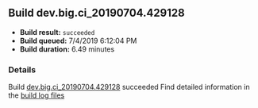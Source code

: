 ## Build dev.big.ci_20190704.429128
- **Build result:** `succeeded`
- **Build queued:** 7/4/2019 6:12:04 PM
- **Build duration:** 6.49 minutes
### Details
Build [dev.big.ci_20190704.429128](https://winappstudio.visualstudio.com/web/build.aspx?pcguid=a4ef43be-68ce-4195-a619-079b4d9834c2&builduri=vstfs%3a%2f%2f%2fBuild%2fBuild%2f29128) succeeded
Find detailed information in the [build log files](https://uwpctdiags.blob.core.windows.net/buildlogs/dev.big.ci_20190704.429128_logs.zip)
